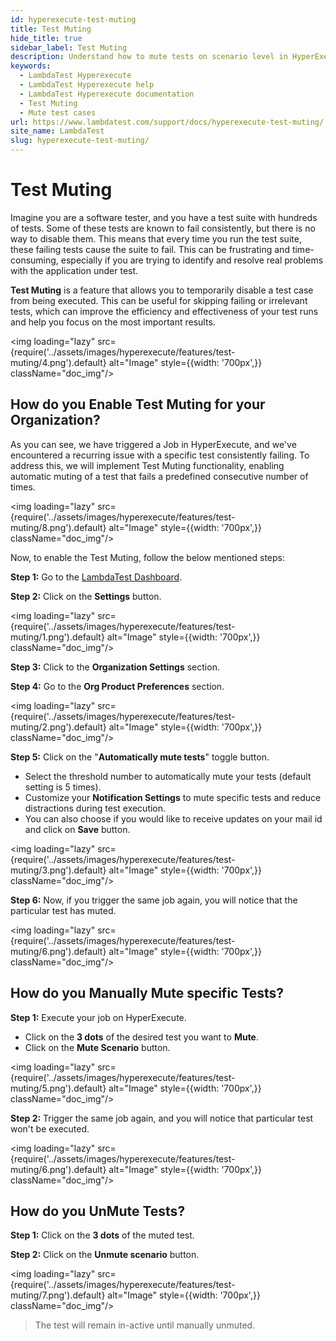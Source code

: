 ```yaml
---
id: hyperexecute-test-muting
title: Test Muting
hide_title: true
sidebar_label: Test Muting
description: Understand how to mute tests on scenario level in HyperExecute.
keywords:
  - LambdaTest Hyperexecute
  - LambdaTest Hyperexecute help
  - LambdaTest Hyperexecute documentation
  - Test Muting
  - Mute test cases
url: https://www.lambdatest.com/support/docs/hyperexecute-test-muting/
site_name: LambdaTest
slug: hyperexecute-test-muting/
---
```


<script type="application/ld+json"
      dangerouslySetInnerHTML={{ __html: JSON.stringify({
       "@context": "https://schema.org",
        "@type": "BreadcrumbList",
        "itemListElement": [{
          "@type": "ListItem",
          "position": 1,
          "name": "Home",
          "item": "https://www.lambdatest.com"
        },{
          "@type": "ListItem",
          "position": 2,
          "name": "Support",
          "item": "https://www.lambdatest.com/support/docs/"
        },{
          "@type": "ListItem",
          "position": 3,
          "name": "HyperExecute Concepts",
          "item": "https://www.lambdatest.com/support/docs/hyperexecute-test-muting"
        }]
      })
    }}
></script>

# Test Muting

Imagine you are a software tester, and you have a test suite with hundreds of tests. Some of these tests are known to fail consistently, but there is no way to disable them. This means that every time you run the test suite, these failing tests cause the suite to fail. This can be frustrating and time-consuming, especially if you are trying to identify and resolve real problems with the application under test.

**Test Muting** is a feature that allows you to temporarily disable a test case from being executed. This can be useful for skipping failing or irrelevant tests, which can improve the efficiency and effectiveness of your test runs and help you focus on the most important results.

<img loading="lazy" src={require('../assets/images/hyperexecute/features/test-muting/4.png').default} alt="Image" style={{width: '700px',}} className="doc_img"/>

## How do you Enable Test Muting for your Organization?

As you can see, we have triggered a Job in HyperExecute, and we've encountered a recurring issue with a specific test consistently failing. To address this, we will implement Test Muting functionality, enabling automatic muting of a test that fails a predefined consecutive number of times.

<img loading="lazy" src={require('../assets/images/hyperexecute/features/test-muting/8.png').default} alt="Image" style={{width: '700px',}} className="doc_img"/>

Now, to enable the Test Muting, follow the below mentioned steps:

**Step 1:** Go to the [LambdaTest Dashboard](https://accounts.lambdatest.com/dashboard).

**Step 2:** Click on the **Settings** button.

<img loading="lazy" src={require('../assets/images/hyperexecute/features/test-muting/1.png').default} alt="Image" style={{width: '700px',}} className="doc_img"/>

**Step 3:** Click to the **Organization Settings** section.

**Step 4:** Go to the **Org Product Preferences** section.

<img loading="lazy" src={require('../assets/images/hyperexecute/features/test-muting/2.png').default} alt="Image" style={{width: '700px',}} className="doc_img"/>

**Step 5:** Click on the "**Automatically mute tests**" toggle button.

- Select the threshold number to automatically mute your tests (default setting is 5 times).
- Customize your **Notification Settings** to mute specific tests and reduce distractions during test execution.
- You can also choose if you would like to receive updates on your mail id and click on **Save** button.

<img loading="lazy" src={require('../assets/images/hyperexecute/features/test-muting/3.png').default} alt="Image" style={{width: '700px',}} className="doc_img"/>

**Step 6:** Now, if you trigger the same job again, you will notice that the particular test has muted.

<img loading="lazy" src={require('../assets/images/hyperexecute/features/test-muting/6.png').default} alt="Image" style={{width: '700px',}} className="doc_img"/>

## How do you Manually Mute specific Tests?

**Step 1:** Execute your job on HyperExecute.

- Click on the **3 dots** of the desired test you want to **Mute**.
- Click on the **Mute Scenario** button.

<img loading="lazy" src={require('../assets/images/hyperexecute/features/test-muting/5.png').default} alt="Image" style={{width: '700px',}} className="doc_img"/>

**Step 2:** Trigger the same job again, and you will notice that particular test won't be executed.

<img loading="lazy" src={require('../assets/images/hyperexecute/features/test-muting/6.png').default} alt="Image" style={{width: '700px',}} className="doc_img"/>

## How do you UnMute Tests?

**Step 1:** Click on the **3 dots** of the muted test.

**Step 2:** Click on the **Unmute scenario** button. 

<img loading="lazy" src={require('../assets/images/hyperexecute/features/test-muting/7.png').default} alt="Image" style={{width: '700px',}} className="doc_img"/>

> The test will remain in-active until manually unmuted.